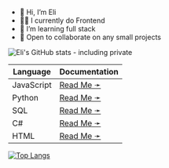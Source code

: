 - 👋 Hi, I’m Eli
- 🧑‍💻 I currently do Frontend
- 🌱 I’m learning full stack
- 🤝 Open to collaborate on any small projects

![Eli's GitHub stats - including private](https://github-readme-stats.vercel.app/api?username=theLadEli&count_private=true)

| Language | Documentation |
|---|---|
| JavaScript | [Read Me ➛](https://github.com/theLadEli/my-full-stack-journey/blob/main/JavaScript/README.md) |
| Python | [Read Me ➛](https://github.com/theLadEli/my-full-stack-journey/tree/main/Python#readme) |
| SQL | [Read Me ➛](https://github.com/theLadEli/my-full-stack-journey/tree/main/SQL) |
| C# | [Read Me ➛](https://github.com/theLadEli/my-full-stack-journey/blob/main/C%23/ReadMe.md) |
| HTML | [Read Me ➛](https://github.com/theLadEli/my-full-stack-journey/tree/main/HTML#readme) |

[![Top Langs](https://github-readme-stats.vercel.app/api/top-langs/?username=anuraghazra)](https://github.com/anuraghazra/github-readme-stats)

<!--

Some of my Stats:
[![Eli's GitHub stats](https://github-readme-stats.vercel.app/api?username=theLadEli)](https://github.com/theLadEli/github-readme-stats)


Some icons:
![Anurag's GitHub stats](https://github-readme-stats.vercel.app/api?username=theLadEli&show_icons=true)

Repo pin:
[![Readme Card](https://github-readme-stats.vercel.app/api/pin/?username=anuraghazra&repo=github-readme-stats)](https://github.com/anuraghazra/github-readme-stats)

Language Card:
[![Top Langs](https://github-readme-stats.vercel.app/api/top-langs/?username=anuraghazra)](https://github.com/anuraghazra/github-readme-stats)

HTML Align:
<a href="https://github.com/anuraghazra/github-readme-stats">
  <img align="center" src="https://github-readme-stats.vercel.app/api/pin/?username=anuraghazra&repo=github-readme-stats" />
</a>
<a href="https://github.com/anuraghazra/convoychat">
  <img align="center" src="https://github-readme-stats.vercel.app/api/pin/?username=anuraghazra&repo=convoychat" />
</a>

@theLadEli is a ✨ special ✨ repository because its `README.md` (this file) appears on your GitHub profile.
You can click the Preview link to take a look at your changes.

--->
